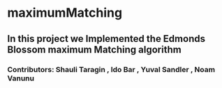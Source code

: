 ﻿# maximumMatching
## In this project we Implemented the Edmonds Blossom maximum Matching algorithm

### Contributors: Shauli Taragin  , Ido Bar , Yuval Sandler , Noam Vanunu
